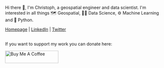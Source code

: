 Hi there 👋, I'm Christoph, a geospatial engineer and data scientist. I'm interested in all things 🗺️ Geospatial, 🧑‍🔬 Data Science, ⚙️ Machine Learning and 🐍 Python.

<a href="https://chrieke.com/" target="_blank">Homepage</a> | <a href="https://www.linkedin.com/in/christophrieke/" target="_blank">LinkedIn</a> | <a href="https://twitter.com/chrieke" target="_blank">Twitter</a>

<br>
If you want to support my work you can donate here:

<a href="https://www.buymeacoffee.com/chrieke" target="_blank"><img src="https://cdn.buymeacoffee.com/buttons/default-orange.png" alt="Buy Me A Coffee" height="41" width="174"></a>
